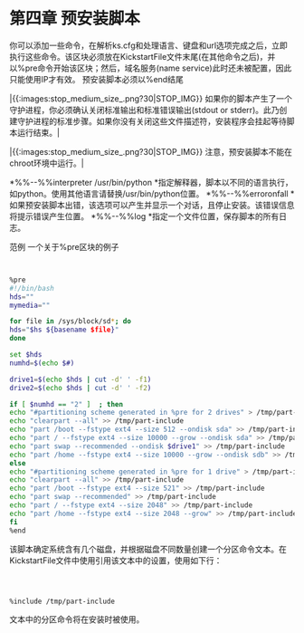 # 第四章 预安装脚本 


你可以添加一些命令，在解析ks.cfg和处理语言、键盘和url选项完成之后，立即执行这些命令。该区块必须放在KickstartFile文件末尾(在其他命令之后)，并以%pre命令开始该区块；然后，域名服务(name service)此时还未被配置，因此只能使用IP才有效。
预安装脚本必须以%end结尾

|{{:images:stop_medium_size_.png?30|STOP_IMG}} 如果你的脚本产生了一个守护进程，你必须确认关闭标准输出和标准错误输出(stdout or stderr)。此乃创建守护进程的标准步骤。如果你没有关闭这些文件描述符，安装程序会挂起等待脚本运行结束。|

|{{:images:stop_medium_size_.png?30|STOP_IMG}} 注意，预安装脚本不能在chroot环境中运行。|

  *%%--%%interpreter /usr/bin/python
    *指定解释器，脚本以不同的语言执行，如python。使用其他语言请替换/usr/bin/python位置。
  *%%--%%erroronfall
    *如果预安装脚本出错，该选项可以产生并显示一个对话，且停止安装。该错误信息将提示错误产生位置。
  *%%--%%log
    *指定一个文件位置，保存脚本的所有日志。


范例
一个关于%pre区块的例子


```bash


%pre
#!/bin/bash
hds=""
mymedia=""

for file in /sys/block/sd*; do
hds="$hs ${basename $file}"
done

set $hds
numhd=$(echo $#)

drive1=$(echo $hds | cut -d' ' -f1)
drive2=$(echo $hds | cut -d' ' -f2)

if [ $numhd == "2" ]  ; then
echo "#partitioning scheme generated in %pre for 2 drives" > /tmp/part-include
echo "clearpart --all" >> /tmp/part-include
echo "part /boot --fstype ext4 --size 512 --ondisk sda" >> /tmp/part-include
echo "part / --fstype ext4 --size 10000 --grow --ondisk sda" >> /tmp/part-include
echo "part swap --recommended --ondisk $drive1" >> /tmp/part-include
echo "part /home --fstype ext4 --size 10000 --grow --ondisk sdb" >> /tmp/part-include
else
echo "#partitioning scheme generated in %pre for 1 drive" > /tmp/part-include
echo "clearpart --all" >> /tmp/part-include
echo "part /boot --fstype ext4 --size 521" >> /tmp/part-include
echo "part swap --recommended" >> /tmp/part-include
echo "part / --fstype ext4 --size 2048" >> /tmp/part-include
echo "part /home --fstype ext4 --size 2048 --grow" >> /tmp/part-include
fi
%end


```


该脚本确定系统含有几个磁盘，并根据磁盘不同数量创建一个分区命令文本。在KickstartFile文件中使用引用该文本中的设置，使用如下行：


```bash



%include /tmp/part-include


```


文本中的分区命令将在安装时被使用。

